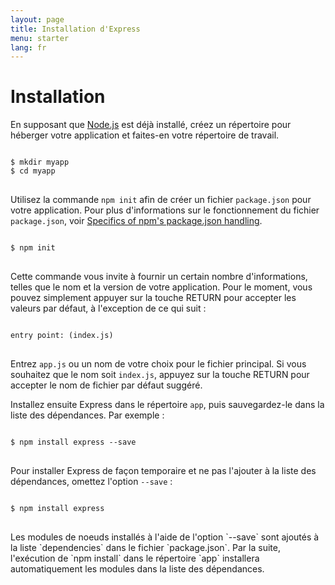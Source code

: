 ```yaml
---
layout: page
title: Installation d'Express
menu: starter
lang: fr
---
```


# Installation

En supposant que [Node.js](https://nodejs.org/) est déjà installé, créez un répertoire pour héberger votre application et faites-en votre répertoire de travail.

<pre>
<code class="language-sh" translate="no">
$ mkdir myapp
$ cd myapp
</code>
</pre>

Utilisez la commande `npm init` afin de créer un fichier `package.json` pour votre application.
Pour plus d'informations sur le fonctionnement du fichier `package.json`, voir [Specifics of npm's package.json handling](https://docs.npmjs.com/files/package.json).

<pre>
<code class="language-sh" translate="no">
$ npm init
</code>
</pre>

Cette commande vous invite à fournir un certain nombre d'informations, telles que le nom et la version de votre application.
Pour le moment, vous pouvez simplement appuyer sur la touche RETURN pour accepter les valeurs par défaut, à l'exception de ce qui suit :

<pre>
<code class="language-sh" translate="no">
entry point: (index.js)
</code>
</pre>

Entrez `app.js` ou un nom de votre choix pour le fichier principal. Si vous souhaitez que le nom soit `index.js`, appuyez sur la touche RETURN pour accepter le nom de fichier par défaut suggéré.

Installez ensuite Express dans le répertoire `app`, puis sauvegardez-le dans la liste des dépendances. Par exemple :

<pre>
<code class="language-sh" translate="no">
$ npm install express --save
</code>
</pre>

Pour installer Express de façon temporaire et ne pas l'ajouter à la liste des dépendances, omettez l'option `--save` :

<pre>
<code class="language-sh" translate="no">
$ npm install express
</code>
</pre>

<div class="doc-box doc-info" markdown="1">
Les modules de noeuds installés à l'aide de l'option `--save` sont ajoutés à la liste `dependencies` dans le fichier `package.json`.
Par la suite, l'exécution de `npm install` dans le répertoire `app` installera automatiquement les modules dans la liste des dépendances.
</div>
